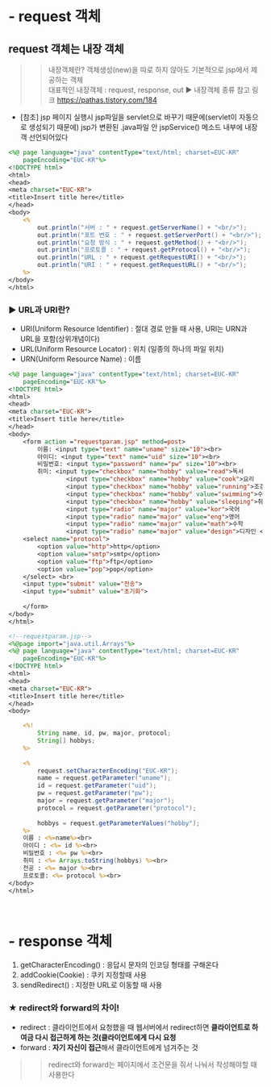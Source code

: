 # - request 객체 
## request 객체는 내장 객체 
>> 내장객체란? 객체생성(new)을 따로 하지 않아도 기본적으로 jsp에서 제공하는 객체 <br> 대표적인 내장객체 : request, response, out ▶ 내장객체 종류 참고 링크 https://pathas.tistory.com/184

- [참조] jsp 페이지 실행시 jsp파일을 servlet으로 바꾸기 때문에(servlet이 자동으로 생성되기 때문에) jsp가 변환된 .java파일 안 jspService() 메소드 내부에 내장객 선언되어있다

```jsp
<%@ page language="java" contentType="text/html; charset=EUC-KR"
    pageEncoding="EUC-KR"%>
<!DOCTYPE html>
<html>
<head>
<meta charset="EUC-KR">
<title>Insert title here</title>
</head>
<body>
	<%
		out.println("서버 : " + request.getServerName() + "<br/>");
		out.println("포트 번호 : " + request.getServerPort() + "<br/>");
		out.println("요청 방식 : " + request.getMethod() + "<br/>");
		out.println("프로토콜 : " + request.getProtocol() + "<br/>");
		out.println("URL : " + request.getRequestURI() + "<br/>");
		out.println("URI : " + request.getRequestURL() + "<br/>");
	%>
</body>
</html>
```

### ▶ URL과 URI란?  
- URI(Uniform Resource Identifier) : 절대 경로 만들 때 사용, URI는 URN과 URL을 포함(상위개념이다)
- URL(Uniform Resource Locator) : 위치 (일종의 하나의 파일 위치)
- URN(Uniform Resource Name) : 이름

```jsp
<%@ page language="java" contentType="text/html; charset=EUC-KR"
    pageEncoding="EUC-KR"%>
<!DOCTYPE html>
<html>
<head>
<meta charset="EUC-KR">
<title>Insert title here</title>
</head>
<body>
	<form action ="requestparam.jsp" method=post> 
		이름: <input type="text" name="uname" size="10"><br>
		아이디: <input type="text" name="uid" size="10"><br>
		비밀번호: <input type="password" name="pw" size="10"><br>
		취미:	<input type="checkbox" name="hobby" value="read">독서
				<input type="checkbox" name="hobby" value="cook">요리
				<input type="checkbox" name="hobby" value="running">조깅
				<input type="checkbox" name="hobby" value="swimming">수영
				<input type="checkbox" name="hobby" value="sleeping">취침 <br>
				<input type="radio" name="major" value="kor">국어
				<input type="radio" name="major" value="eng">영어
				<input type="radio" name="major" value="math">수학
				<input type="radio" name="major" value="design">디자인 <br>
	<select name="protocol">
		<option value="http">http</option>
		<option value="smtp">smtp</option>
		<option value="ftp">ftp</option>
		<option value="pop">pop</option>
	</select> <br>
	<input type="submit" value="전송">
	<input type="submit" value="초기화">
	
	</form>
</body>
</html>
```
```jsp
<!--requestparam.jsp-->
<%@page import="java.util.Arrays"%>
<%@ page language="java" contentType="text/html; charset=EUC-KR"
    pageEncoding="EUC-KR"%>
<!DOCTYPE html>
<html>
<head>
<meta charset="EUC-KR">
<title>Insert title here</title>
</head>
<body>

	<%!
		String name, id, pw, major, protocol;
		String[] hobbys;
	%>
	
	<%
		request.setCharacterEncoding("EUC-KR");
		name = request.getParameter("uname");
		id = request.getParameter("uid");
		pw = request.getParameter("pw");
		major = request.getParameter("major");
		protocol = request.getParameter("protocol");
		
		hobbys = request.getParameterValues("hobby");
	%>
	이름 : <%=name%><br>
	아이디 : <%= id %><br>
	비밀번호 : <%= pw %><br>
	취미 : <%= Arrays.toString(hobbys) %><br>
	전공 : <%= major %><br>
	프로토콜: <%= protocol %><br>
</body>
</html>
```
<br>

# - response 객체
1. getCharacterEncoding() : 응답시 문자의 인코딩 형태를 구해온다 
2. addCookie(Cookie) : 쿠키 지정할때 사용 
3. sendRedirect() : 지정한 URL로 이동할 때 사용

### ★ redirect와 forward의 차이! 
- redirect : 클라이언트에서 요청했을 때 웹서버에서 redirect하면 **클라이언트로 하여금 다시 접근하게 하는 것(클라이언트에게 다시 요청**
- forward : **자기 자신이 접근**해서 클라이언트에게 넘겨주는 것

>> redirect와 forward는 페이지에서 조건문을 줘서 나눠서 작성해야할 때 사용한다
